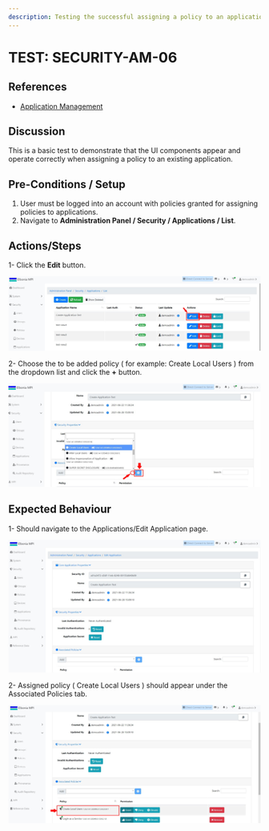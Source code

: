 ```yaml
---
description: Testing the successful assigning a policy to an application.
---
```


# TEST: SECURITY-AM-06

## References

* [Application Management](../../../../../../operations-1/system-administration/security-administration/application-management.md)

## Discussion

This is a basic test to demonstrate that the UI components appear and operate correctly when assigning a policy to an existing application.

## Pre-Conditions / Setup

1. User must be logged into an account with policies granted for assigning policies to applications.
2. Navigate to **Administration Panel / Security / Applications / List**.

## Actions/Steps

1- Click the **Edit** button.

![](<../../../../../../.gitbook/assets/19 (1).jpg>)

2- Choose the to be added policy ( for example: Create Local Users ) from the dropdown list and click the **+** button.

![](<../../../../../../.gitbook/assets/20 (1).jpg>)

## Expected Behaviour

1- Should navigate to the Applications/Edit Application page.

![](<../../../../../../.gitbook/assets/20 (2).jpg>)

2- Assigned policy ( Create Local Users ) should appear under the Associated Policies tab.

![](../../../../../../.gitbook/assets/21.jpg)
